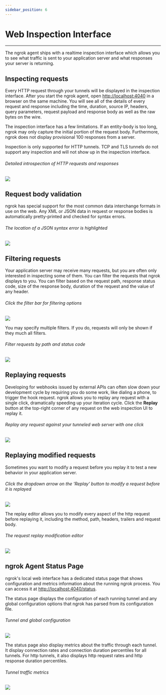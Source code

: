 ```yaml
---
sidebar_position: 6
---
```


# Web Inspection Interface
--------------------

The ngrok agent ships with a realtime inspection interface which allows you to see what traffic is sent to your application server and what responses your server is returning.

## Inspecting requests

Every HTTP request through your tunnels will be displayed in the inspection interface. After you start the ngrok agent, open [http://localhost:4040](http://localhost:4040) in a browser on the same machine. You will see all of the details of every request and response including the time, duration, source IP, headers, query parameters, request payload and response body as well as the raw bytes on the wire.

The inspection interface has a few limitations. If an entity-body is too long, ngrok may only capture the initial portion of the request body. Furthermore, ngrok does not display provisional 100 responses from a server.

Inspection is only supported for HTTP tunnels. TCP and TLS tunnels do not support any inspection and will not show up in the inspection interface.

###### Detailed introspection of HTTP requests and responses

![](/img/docs/inspect2.png)

## Request body validation

ngrok has special support for the most common data interchange formats in use on the web. Any XML or JSON data in request or response bodies is automatically pretty-printed and checked for syntax errors.

###### The location of a JSON syntax error is highlighted

![](/img/docs/syntax.png)

## Filtering requests

Your application server may receive many requests, but you are often only interested in inspecting some of them. You can filter the requests that ngrok displays to you. You can filter based on the request path, response status code, size of the response body, duration of the request and the value of any header.

###### Click the filter bar for filtering options

![](/img/docs/inspect-filter-select.png)

  
You may specify multiple filters. If you do, requests will only be shown if they much all filters.

###### Filter requests by path and status code

![](/img/docs/inspect-filter.png)

## Replaying requests

Developing for webhooks issued by external APIs can often slow down your development cycle by requiring you do some work, like dialing a phone, to trigger the hook request. ngrok allows you to replay any request with a single click, dramatically speeding up your iteration cycle. Click the **Replay** button at the top-right corner of any request on the web inspection UI to replay it.

###### Replay any request against your tunneled web server with one click

![](/img/docs/replay2.png)

## Replaying modified requests

Sometimes you want to modify a request before you replay it to test a new behavior in your application server.

###### Click the dropdown arrow on the 'Replay' button to modify a request before it is replayed

![](/img/docs/replay-modify-button.png)

  
The replay editor allows you to modify every aspect of the http request before replaying it, including the method, path, headers, trailers and request body.

###### The request replay modification editor

![](/img/docs/replay-modify.png)

## ngrok Agent Status Page

ngrok's local web interface has a dedicated status page that shows configuration and metrics information about the running ngrok process. You can access it at [http://localhost:4040/status](http://localhost:4040/status).

The status page displays the configuration of each running tunnel and any global configuration options that ngrok has parsed from its configuration file.

###### Tunnel and global configuration

![](/img/docs/status-configuration.png)

  
The status page also display metrics about the traffic through each tunnel. It display connection rates and connection duration percentiles for all tunnels. For http tunnels, it also displays http request rates and http response duration percentiles.

###### Tunnel traffic metrics

![](/img/docs/status-metrics.png)
